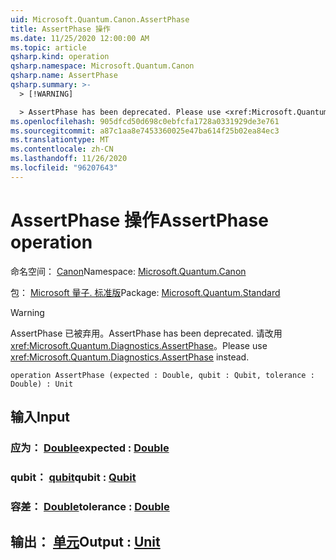 ```yaml
---
uid: Microsoft.Quantum.Canon.AssertPhase
title: AssertPhase 操作
ms.date: 11/25/2020 12:00:00 AM
ms.topic: article
qsharp.kind: operation
qsharp.namespace: Microsoft.Quantum.Canon
qsharp.name: AssertPhase
qsharp.summary: >-
  > [!WARNING]

  > AssertPhase has been deprecated. Please use <xref:Microsoft.Quantum.Diagnostics.AssertPhase> instead.
ms.openlocfilehash: 905dfcd50d698c0ebfcfa1728a0331929de3e761
ms.sourcegitcommit: a87c1aa8e7453360025e47ba614f25b02ea84ec3
ms.translationtype: MT
ms.contentlocale: zh-CN
ms.lasthandoff: 11/26/2020
ms.locfileid: "96207643"
---
```

# <a name="assertphase-operation"></a><span data-ttu-id="8d776-102">AssertPhase 操作</span><span class="sxs-lookup"><span data-stu-id="8d776-102">AssertPhase operation</span></span>

<span data-ttu-id="8d776-103">命名空间： [Canon](xref:Microsoft.Quantum.Canon)</span><span class="sxs-lookup"><span data-stu-id="8d776-103">Namespace: [Microsoft.Quantum.Canon](xref:Microsoft.Quantum.Canon)</span></span>

<span data-ttu-id="8d776-104">包： [Microsoft 量子. 标准版](https://nuget.org/packages/Microsoft.Quantum.Standard)</span><span class="sxs-lookup"><span data-stu-id="8d776-104">Package: [Microsoft.Quantum.Standard](https://nuget.org/packages/Microsoft.Quantum.Standard)</span></span>


> [!WARNING]
> <span data-ttu-id="8d776-105">AssertPhase 已被弃用。</span><span class="sxs-lookup"><span data-stu-id="8d776-105">AssertPhase has been deprecated.</span></span> <span data-ttu-id="8d776-106">请改用 <xref:Microsoft.Quantum.Diagnostics.AssertPhase>。</span><span class="sxs-lookup"><span data-stu-id="8d776-106">Please use <xref:Microsoft.Quantum.Diagnostics.AssertPhase> instead.</span></span>



```qsharp
operation AssertPhase (expected : Double, qubit : Qubit, tolerance : Double) : Unit
```


## <a name="input"></a><span data-ttu-id="8d776-107">输入</span><span class="sxs-lookup"><span data-stu-id="8d776-107">Input</span></span>

### <a name="expected--double"></a><span data-ttu-id="8d776-108">应为： [Double](xref:microsoft.quantum.lang-ref.double)</span><span class="sxs-lookup"><span data-stu-id="8d776-108">expected : [Double](xref:microsoft.quantum.lang-ref.double)</span></span>




### <a name="qubit--qubit"></a><span data-ttu-id="8d776-109">qubit： [qubit](xref:microsoft.quantum.lang-ref.qubit)</span><span class="sxs-lookup"><span data-stu-id="8d776-109">qubit : [Qubit](xref:microsoft.quantum.lang-ref.qubit)</span></span>




### <a name="tolerance--double"></a><span data-ttu-id="8d776-110">容差： [Double](xref:microsoft.quantum.lang-ref.double)</span><span class="sxs-lookup"><span data-stu-id="8d776-110">tolerance : [Double](xref:microsoft.quantum.lang-ref.double)</span></span>





## <a name="output--unit"></a><span data-ttu-id="8d776-111">输出： [单元](xref:microsoft.quantum.lang-ref.unit)</span><span class="sxs-lookup"><span data-stu-id="8d776-111">Output : [Unit](xref:microsoft.quantum.lang-ref.unit)</span></span>

